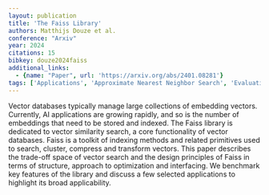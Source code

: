 ```yaml
---
layout: publication
title: 'The Faiss Library'
authors: Matthijs Douze et al.
conference: "Arxiv"
year: 2024
citations: 15
bibkey: douze2024faiss
additional_links:
  - {name: "Paper", url: 'https://arxiv.org/abs/2401.08281'}
tags: ['Applications', 'Approximate Nearest Neighbor Search', 'Evaluation Metrics', 'Indexing', 'Tools and Libraries']
---
```

Vector databases typically manage large collections of embedding vectors.
Currently, AI applications are growing rapidly, and so is the number of
embeddings that need to be stored and indexed. The Faiss library is dedicated
to vector similarity search, a core functionality of vector databases. Faiss is
a toolkit of indexing methods and related primitives used to search, cluster,
compress and transform vectors. This paper describes the trade-off space of
vector search and the design principles of Faiss in terms of structure,
approach to optimization and interfacing. We benchmark key features of the
library and discuss a few selected applications to highlight its broad
applicability.
